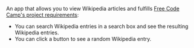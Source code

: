 An app that allows you to view Wikipedia articles and fulfills [Free Code Camp's project requirements](https://www.freecodecamp.org/challenges/build-a-wikipedia-viewer):

* You can search Wikipedia entries in a search box and see the resulting Wikipedia entries.
* You can click a button to see a random Wikipedia entry.
